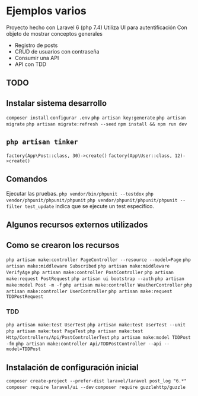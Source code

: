 # Ejemplos varios
Proyecto hecho con Laravel 6 (php 7.4)
Utiliza UI para autentificación
Con objeto de mostrar conceptos generales
- Registro de posts
- CRUD de usuarios con contraseña
- Consumir una API
- API con TDD


## TODO



## Instalar sistema desarrollo
``` composer install ```
``` configurar .env ```
``` php artisan key:generate ```
``` php artisan migrate ```
``` php artisan migrate:refresh --seed ```
``` npm install && npm run dev ```



## __``` php artisan tinker ```__
``` factory(App\Post::class, 30)->create() ``` 
``` factory(App\User::class, 12)->create() ```



## Comandos

Ejecutar las pruebas.
``` php vendor/bin/phpunit --testdox ```
``` php vendor/phpunit/phpunit/phpunit ```
``` php vendor/phpunit/phpunit/phpunit --filter test_update ``` indica que se ejecute un test especifico.




## Algunos recursos externos utilizados



## Como se crearon los recursos
``` php artisan make:controller PageController --resource --model=Page ```
``` php artisan make:middleware Subscribed ```
``` php artisan make:middleware VerifyAge ```
``` php artisan make:controller PostController ```
``` php artisan make:request PostRequest ```
``` php artisan ui bootstrap --auth ```
``` php artisan make:model Post -m -f ```
``` php artisan make:controller WeatherController ```
``` php artisan make:controller UserController ```
``` php artisan make:request TDDPostRequest ```



### TDD
``` php artisan make:test UserTest ```
``` php artisan make:test UserTest --unit ```
``` php artisan make:test PageTest ```
``` php artisan make:test Http/Controllers/Api/PostControllerTest ```
``` php artisan make:model TDDPost -fm ```
``` php artisan make:controller Api/TDDPostController --api --model=TDDPost ```



## Instalación de configuración inicial

``` composer create-project --prefer-dist laravel/laravel post_log "6.*" ```
``` composer require laravel/ui --dev ```
``` composer require guzzlehttp/guzzle ```

